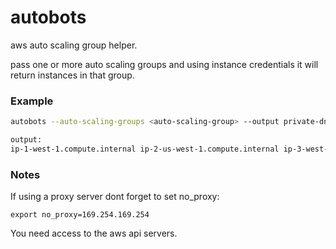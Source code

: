# autobots

aws auto scaling group helper.

pass one or more auto scaling groups and using instance credentials it will return instances in that group.

### Example

```bash
autobots --auto-scaling-groups <auto-scaling-group> --output private-dns

output:
ip-1-west-1.compute.internal ip-2-us-west-1.compute.internal ip-3-west-1.compute.internal
```

### Notes

If using a proxy server dont forget to set no_proxy:

```
export no_proxy=169.254.169.254
```

You need access to the aws api servers.
